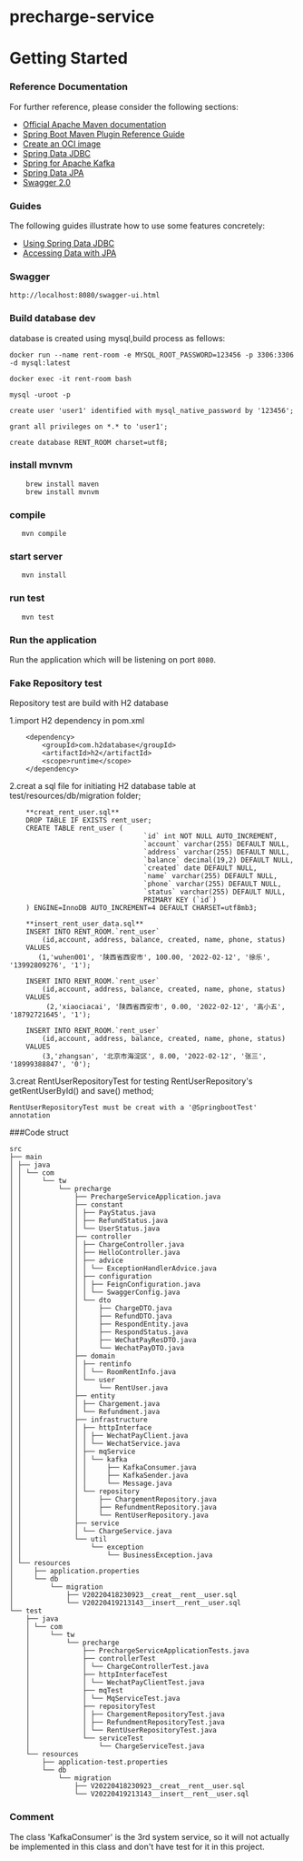 # precharge-service

# Getting Started

### Reference Documentation

For further reference, please consider the following sections:

* [Official Apache Maven documentation](https://maven.apache.org/guides/index.html)
* [Spring Boot Maven Plugin Reference Guide](https://docs.spring.io/spring-boot/docs/2.3.4.RELEASE/maven-plugin/reference/html/)
* [Create an OCI image](https://docs.spring.io/spring-boot/docs/2.3.4.RELEASE/maven-plugin/reference/html/#build-image)
* [Spring Data JDBC](https://docs.spring.io/spring-boot/docs/2.3.4.RELEASE/reference/htmlsingle/#features.sql.jdbc)
* [Spring for Apache Kafka](https://docs.spring.io/spring-boot/docs/2.3.4.RELEASE/reference/htmlsingle/#boot-features-kafka)
* [Spring Data JPA](https://docs.spring.io/spring-boot/docs/2.3.4.RELEASE/reference/htmlsingle/#boot-features-jpa-and-spring-data)
* [Swagger 2.0](https://swagger.io/specification/v2/)
### Guides

The following guides illustrate how to use some features concretely:

* [Using Spring Data JDBC](https://github.com/spring-projects/spring-data-examples/tree/master/jdbc/basics)
* [Accessing Data with JPA](https://spring.io/guides/gs/accessing-data-jpa/)

### Swagger
```
http://localhost:8080/swagger-ui.html
```

### Build database dev
database is created using mysql,build process as fellows:
```
docker run --name rent-room -e MYSQL_ROOT_PASSWORD=123456 -p 3306:3306 -d mysql:latest

docker exec -it rent-room bash

mysql -uroot -p

create user 'user1' identified with mysql_native_password by '123456';

grant all privileges on *.* to 'user1';

create database RENT_ROOM charset=utf8;
```
### install mvnvm
```
    brew install maven
    brew install mvnvm
```
### compile
```
   mvn compile
```
### start server
```
   mvn install
```
### run test
```
   mvn test
```

### Run the application

Run the application which will be listening on port `8080`.

### Fake Repository test

Repository test are build with H2 database

1.import H2 dependency in pom.xml
```
    <dependency>
        <groupId>com.h2database</groupId>
        <artifactId>h2</artifactId>
        <scope>runtime</scope>
    </dependency>
```
2.creat a sql file for initiating H2 database table at test/resources/db/migration folder;
```
    **creat_rent_user.sql**
    DROP TABLE IF EXISTS rent_user;
    CREATE TABLE rent_user (
                                 `id` int NOT NULL AUTO_INCREMENT,
                                 `account` varchar(255) DEFAULT NULL,
                                 `address` varchar(255) DEFAULT NULL,
                                 `balance` decimal(19,2) DEFAULT NULL,
                                 `created` date DEFAULT NULL,
                                 `name` varchar(255) DEFAULT NULL,
                                 `phone` varchar(255) DEFAULT NULL,
                                 `status` varchar(255) DEFAULT NULL,
                                 PRIMARY KEY (`id`)
    ) ENGINE=InnoDB AUTO_INCREMENT=4 DEFAULT CHARSET=utf8mb3;
    
    **insert_rent_user_data.sql**
    INSERT INTO RENT_ROOM.`rent_user`
        (id,account, address, balance, created, name, phone, status)
    VALUES
       (1,'wuhen001', '陕西省西安市', 100.00, '2022-02-12', '徐乐', '13992809276', '1');

    INSERT INTO RENT_ROOM.`rent_user`
        (id,account, address, balance, created, name, phone, status)
    VALUES
         (2,'xiaociacai', '陕西省西安市', 0.00, '2022-02-12', '高小五', '18792721645', '1');

    INSERT INTO RENT_ROOM.`rent_user`
        (id,account, address, balance, created, name, phone, status)
    VALUES
        (3,'zhangsan', '北京市海淀区', 8.00, '2022-02-12', '张三', '18999388847', '0');
```
3.creat RentUserRepositoryTest for testing RentUserRepository's getRentUserById() and save() method;

    RentUserRepositoryTest must be creat with a '@SpringbootTest' annotation
###Code struct
```
src
├── main
│ ├── java
│ │ └── com
│ │     └── tw
│ │         └── precharge
│ │             ├── PrechargeServiceApplication.java
│ │             ├── constant
│ │             │ ├── PayStatus.java
│ │             │ ├── RefundStatus.java
│ │             │ └── UserStatus.java
│ │             ├── controller
│ │             │ ├── ChargeController.java
│ │             │ ├── HelloController.java
│ │             │ ├── advice
│ │             │ │ └── ExceptionHandlerAdvice.java
│ │             │ ├── configuration
│ │             │ │ ├── FeignConfiguration.java
│ │             │ │ └── SwaggerConfig.java
│ │             │ └── dto
│ │             │     ├── ChargeDTO.java
│ │             │     ├── RefundDTO.java
│ │             │     ├── RespondEntity.java
│ │             │     ├── RespondStatus.java
│ │             │     ├── WeChatPayResDTO.java
│ │             │     └── WechatPayDTO.java
│ │             ├── domain
│ │             │ ├── rentinfo
│ │             │ │ └── RoomRentInfo.java
│ │             │ └── user
│ │             │     └── RentUser.java
│ │             ├── entity
│ │             │ ├── Chargement.java
│ │             │ └── Refundment.java
│ │             ├── infrastructure
│ │             │ ├── httpInterface
│ │             │ │ ├── WechatPayClient.java
│ │             │ │ └── WechatService.java
│ │             │ ├── mqService
│ │             │ │ └── kafka
│ │             │ │     ├── KafkaConsumer.java
│ │             │ │     ├── KafkaSender.java
│ │             │ │     └── Message.java
│ │             │ └── repository
│ │             │     ├── ChargementRepository.java
│ │             │     ├── RefundmentRepository.java
│ │             │     └── RentUserRepository.java
│ │             ├── service
│ │             │ └── ChargeService.java
│ │             └── util
│ │                 └── exception
│ │                     └── BusinessException.java
│ └── resources
│     ├── application.properties
│     └── db
│         └── migration
│             ├── V20220418230923__creat__rent__user.sql
│             └── V20220419213143__insert__rent__user.sql
└── test
    ├── java
    │ └── com
    │     └── tw
    │         └── precharge
    │             ├── PrechargeServiceApplicationTests.java
    │             ├── controllerTest
    │             │ └── ChargeControllerTest.java
    │             ├── httpInterfaceTest
    │             │ └── WechatPayClientTest.java
    │             ├── mqTest
    │             │ └── MqServiceTest.java
    │             ├── repositoryTest
    │             │ ├── ChargementRepositoryTest.java
    │             │ ├── RefundmentRepositoryTest.java
    │             │ └── RentUserRepositoryTest.java
    │             └── serviceTest
    │                 └── ChargeServiceTest.java
    └── resources
        ├── application-test.properties
        └── db
            └── migration
                ├── V20220418230923__creat__rent__user.sql
                └── V20220419213143__insert__rent__user.sql

```

### Comment

The class 'KafkaConsumer' is the 3rd system service, 
so it will not actually be implemented in this class
and don't have test for it in this project.





